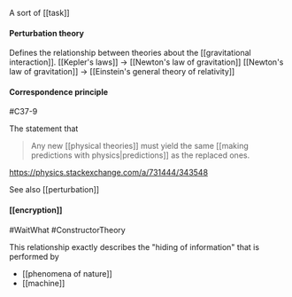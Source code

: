 A sort of [[task]] 

#### Perturbation theory
Defines the relationship between theories about the [[gravitational interaction]].
[[Kepler's laws]] -> [[Newton's law of gravitation]]
[[Newton's law of gravitation]] -> [[Einstein's general theory of relativity]]

#### Correspondence principle
#C37-9

The statement that 

> Any new [[physical theories]] must yield the same [[making predictions with physics|predictions]] as the replaced ones.

https://physics.stackexchange.com/a/731444/343548

See also [[perturbation]]

#### [[encryption]]
#WaitWhat #ConstructorTheory 

This relationship exactly describes the "hiding of information" that is performed by

- [[phenomena of nature]]
- [[machine]]